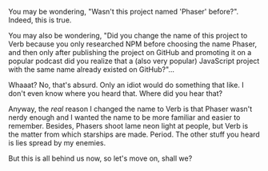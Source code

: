 You may be wondering, "Wasn't this project named 'Phaser' before?". Indeed, this is true.

You may also be wondering, "Did you change the name of this project to Verb because you only researched NPM before choosing the name Phaser, and then only after publishing the project on GitHub and promoting it on a popular podcast did you realize that a (also very popular) JavaScript project with the same name already existed on GitHub?"...

Whaaat? No, that's absurd. Only an idiot would do something that like. I don't even know where you heard that. Where did you hear that?

Anyway, the _real_ reason I changed the name to Verb is that Phaser wasn't nerdy enough and I wanted the name to be more familiar and easier to remember. Besides, Phasers shoot lame neon light at people, but Verb is the matter from which starships are made. Period. The other stuff you heard is lies spread by my enemies.

But this is all behind us now, so let's move on, shall we?